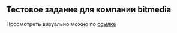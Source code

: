 ## Тестовое задание для компании bitmedia

Просмотреть визуально можно по [ссылке](https://facebook.github.io/create-react-app/docs/running-tests)
